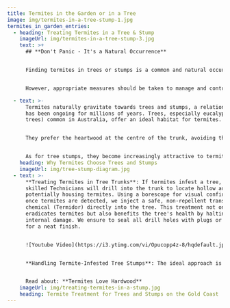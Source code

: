 ```yaml
---
title: Termites in the Garden or in a Tree
image: img/termites-in-a-tree-stump-1.jpg
termites_in_garden_entries:
  - heading: Treating Termites in a Tree & Stump
    imageUrl: img/termites-in-a-tree-stump-3.jpg
    text: >+
      ## **Don't Panic - It's a Natural Occurrence**


      Finding termites in trees or stumps is a common and natural occurrence on the Gold Coast. While it may be concerning, it's important to understand this is a typical part of the ecosystem. 


      However, appropriate measures should be taken to manage and control termite infestations in these areas to prevent potential damage to other structures.

  - text: >-
      Termites naturally gravitate towards trees and stumps, a relationship that
      has been ongoing for millions of years. Trees, especially eucalyptus (gum
      trees) common in Australia, offer an ideal habitat for termites.


      They prefer the heartwood at the centre of the trunk, avoiding the sapwood and growth rings. To termites, trees are akin to towering restaurants, providing both nourishment and shelter.


      As for tree stumps, they become increasingly attractive to termites as they age. The aging wood becomes more susceptible and appealing to these pests. Aged stumps offer termites a substantial food source and a secure nesting site, making them prime targets for termite colonization.
    heading: Why Termites Choose Trees and Stumps
    imageUrl: img/tree-stump-diagram.jpg
  - text: >-
      **Treating Termites in Tree Trunks**: If termites infest a tree, our
      skilled Technicians will drill into the trunk to locate hollow areas
      potentially housing termites. Using a borescope for visual confirmation,
      once termites are detected, we inject a safe, non-repellent transfer
      chemical (Termidor) directly into the tree. This treatment not only
      eradicates termites but also benefits the tree's health by halting
      internal damage. We ensure to seal all drill holes with plugs or sealant
      for a neat finish.


      ![Youtube Video](https://i3.ytimg.com/vi/Opucopp4z-8/hqdefault.jpg)


      **Handling Termite-Infested Tree Stumps**: The ideal approach is to prevent termite infestation in tree stumps by removing them entirely. If you've recently had a tree cut down, we recommend having the stump ground out promptly. For stumps already hosting termites or nests, our Technicians can treat them using Termidor before stump removal. This ensures complete termite eradication from your property.


      Read about: **Termites Love Hardwood**
    imageUrl: img/treating-termites-in-a-stump.jpg
    heading: Termite Treatment for Trees and Stumps on the Gold Coast
---
```

